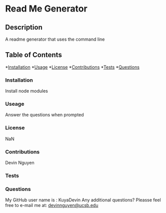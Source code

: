 # Read Me Generator

  ## Description
  A readme generator that uses the command line

  ## Table of Contents
*[Installation](#installation)
*[Usage](#usage)
*[License](#license)
*[Contributions](#contributions)
*[Tests](#tests)
*[Questions](#questions)

### Installation
Install node modules

### Useage 
Answer the questions when prompted

### License
NaN

### Contributions
Devin Nguyen

### Tests

### Questions
My GitHub user name is : KuyaDevin
Any additional questions? Pleasse feel free to e-mail me at: 
devinnguyen@ucsb.edu

